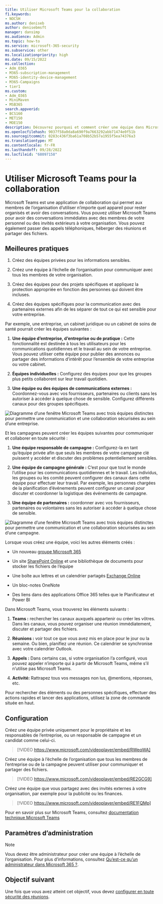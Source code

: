 ```yaml
---
title: Utiliser Microsoft Teams pour la collaboration
f1.keywords:
- NOCSH
ms.author: deniseb
author: denisebmsft
manager: dansimp
ms.audience: Admin
ms.topic: how-to
ms.service: microsoft-365-security
ms.subservice: other
ms.localizationpriority: high
ms.date: 09/15/2022
ms.collection:
- Adm_O365
- M365-subscription-management
- M365-identity-device-management
- M365-Campaigns
- tier1
ms.custom:
- Adm_O365
- MiniMaven
- MSB365
search.appverid:
- BCS160
- MET150
- MOE150
description: Découvrez pourquoi et comment créer une équipe dans Microsoft Teams afin que votre petite entreprise ou votre campagne puisse collaborer.
ms.openlocfilehash: 9037f58a0da8a690f9a7663292abb71474e0f51b
ms.sourcegitcommit: 0283c436f3ba61a708b52b57a1955f5ea74376a3
ms.translationtype: MT
ms.contentlocale: fr-FR
ms.lasthandoff: 09/28/2022
ms.locfileid: "68097158"
---
```

# <a name="use-microsoft-teams-for-collaboration"></a>Utiliser Microsoft Teams pour la collaboration

Microsoft Teams est une application de collaboration qui permet aux membres de l’organisation d’utiliser n’importe quel appareil pour rester organisés et avoir des conversations. Vous pouvez utiliser Microsoft Teams pour avoir des conversations immédiates avec des membres de votre personnel ou des invités extérieurs à votre organisation. Vous pouvez également passer des appels téléphoniques, héberger des réunions et partager des fichiers.

## <a name="best-practices"></a>Meilleures pratiques

1. Créez des équipes privées pour les informations sensibles.

1. Créez une équipe à l’échelle de l’organisation pour communiquer avec tous les membres de votre organisation.

1. Créez des équipes pour des projets spécifiques et appliquez la protection appropriée en fonction des personnes qui doivent être incluses.

1. Créez des équipes spécifiques pour la communication avec des partenaires externes afin de les séparer de tout ce qui est sensible pour votre entreprise.

Par exemple, une entreprise, un cabinet juridique ou un cabinet de soins de santé pourrait créer les équipes suivantes :

1. **Une équipe d’entreprise, d’entreprise ou de pratique :** Cette fonctionnalité est destinée à tous les utilisateurs pour les communications quotidiennes et le travail au sein de votre entreprise. Vous pouvez utiliser cette équipe pour publier des annonces ou partager des informations d’intérêt pour l’ensemble de votre entreprise ou votre cabinet.

1. **Équipes individuelles :** Configurez des équipes pour que les groupes plus petits collaborent sur leur travail quotidien.

1. **Une équipe ou des équipes de communications externes :** Coordonnez-vous avec vos fournisseurs, partenaires ou clients sans les autoriser à accéder à quelque chose de sensible. Configurez différents canaux pour des groupes spécifiques.

![Diagramme d’une fenêtre Microsoft Teams avec trois équipes distinctes pour permettre une communication et une collaboration sécurisées au sein d’une entreprise.](../media/m365-democracy-teams-business-collab.png)

Et les campagnes peuvent créer les équipes suivantes pour communiquer et collaborer en toute sécurité :

1. **Une équipe responsable de campagne :** Configurez-la en tant qu’équipe privée afin que seuls les membres de votre campagne clé puissent y accéder et discuter des problèmes potentiellement sensibles.

2. **Une équipe de campagne générale :** C’est pour que tout le monde l’utilise pour les communications quotidiennes et le travail. Les individus, les groupes ou les comité peuvent configurer des canaux dans cette équipe pour effectuer leur travail. Par exemple, les personnes chargées de la planification d’événements peuvent configurer un canal pour discuter et coordonner la logistique des événements de campagne.

3. **Une équipe de partenaires :** coordonner avec vos fournisseurs, partenaires ou volontaires sans les autoriser à accéder à quelque chose de sensible.

![Diagramme d’une fenêtre Microsoft Teams avec trois équipes distinctes pour permettre une communication et une collaboration sécurisées au sein d’une campagne.](../media/m365-democracy-teams-collab.png)

Lorsque vous créez une équipe, voici les autres éléments créés :

- Un nouveau [groupe Microsoft 365](/MicrosoftTeams/office-365-groups)

- Un site [SharePoint Online](/MicrosoftTeams/sharepoint-onedrive-interact) et une bibliothèque de documents pour stocker les fichiers de l’équipe

- Une boîte aux lettres et un calendrier partagés [Exchange Online](/MicrosoftTeams/exchange-teams-interact)

- Un bloc-notes OneNote

- Des liens dans des applications Office 365 telles que le Planificateur et Power BI

Dans Microsoft Teams, vous trouverez les éléments suivants :

1. **Teams :** rechercher les canaux auxquels appartenir ou créer les vôtres. Dans les canaux, vous pouvez organiser une réunion immédiatement, discuter et partager des fichiers.

2. **Réunions :** voir tout ce que vous avez mis en place pour le jour ou la semaine. Ou bien, planifiez une réunion. Ce calendrier se synchronise avec votre calendrier Outlook.

3. **Appels :** Dans certains cas, si votre organisation l’a configuré, vous pouvez appeler n’importe qui à partir de Microsoft Teams, même s’il n’utilise pas Microsoft Teams.

4. **Activité:** Rattrapez tous vos messages non lus, @mentions, réponses, etc.

Pour rechercher des éléments ou des personnes spécifiques, effectuer des actions rapides et lancer des applications, utilisez la zone de commande située en haut.

## <a name="set-it-up"></a>Configuration

Créez une équipe privée uniquement pour le propriétaire et les responsables de l’entreprise, ou un responsable de campagne et un candidat comme celui-ci.

> [!VIDEO https://www.microsoft.com/videoplayer/embed/RWeqWA]

Créez une équipe à l’échelle de l’organisation que tous les membres de l’entreprise ou de la campagne peuvent utiliser pour communiquer et partager des fichiers.

> [!VIDEO https://www.microsoft.com/videoplayer/embed/RE2GCG9]

Créez une équipe que vous partagez avec des invités externes à votre organisation, par exemple pour la publicité ou les finances.

> [!VIDEO https://www.microsoft.com/videoplayer/embed/RE1FQMp]

Pour en savoir plus sur Microsoft Teams, consultez [documentation technique Microsoft Teams](/microsoftteams/microsoft-teams)

## <a name="admin-settings"></a>Paramètres d’administration

> [!NOTE]
> Vous devez être administrateur pour créer une équipe à l’échelle de l’organisation. Pour plus d’informations, consultez [Qu’est-ce qu’un administrateur dans Microsoft 365 ?](https://support.office.com/article/what-is-an-admin-e123627e-4892-4461-b9aa-1b6d57a5cfa4?ui=en-US&rs=en-US&ad=US).

## <a name="next-objective"></a>Objectif suivant

Une fois que vous avez atteint cet objectif, vous devez [configurer en toute sécurité des réunions](set-up-meetings.md).

